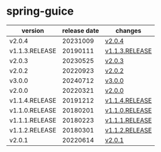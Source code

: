# spring-guice	


|version|release date|changes|
|---|---|---|
|v2.0.4|20231009|[v2.0.4](./v2.0.4-20231009.md)|
|v1.1.3.RELEASE|20190111|[v1.1.3.RELEASE](./v1.1.3.RELEASE-20190111.md)|
|v2.0.3|20230525|[v2.0.3](./v2.0.3-20230525.md)|
|v2.0.2|20220923|[v2.0.2](./v2.0.2-20220923.md)|
|v3.0.0|20240712|[v3.0.0](./v3.0.0-20240712.md)|
|v2.0.0|20220321|[v2.0.0](./v2.0.0-20220321.md)|
|v1.1.4.RELEASE|20191212|[v1.1.4.RELEASE](./v1.1.4.RELEASE-20191212.md)|
|v1.1.0.RELEASE|20180201|[v1.1.0.RELEASE](./v1.1.0.RELEASE-20180201.md)|
|v1.1.1.RELEASE|20180223|[v1.1.1.RELEASE](./v1.1.1.RELEASE-20180223.md)|
|v1.1.2.RELEASE|20180301|[v1.1.2.RELEASE](./v1.1.2.RELEASE-20180301.md)|
|v2.0.1|20220614|[v2.0.1](./v2.0.1-20220614.md)|
